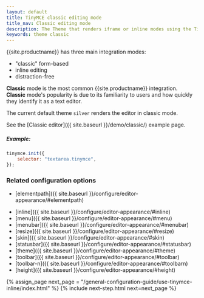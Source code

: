 ```yaml
---
layout: default
title: TinyMCE classic editing mode
title_nav: Classic editing mode
description: The Theme that renders iframe or inline modes using the TinyMCE core UI framework.
keywords: theme classic
---
```


{{site.productname}} has three main integration modes:

* "classic" form-based
* inline editing
* distraction-free

**Classic** mode is the most common {{site.productname}} integration. **Classic** mode's popularity is due to its familiarity to users and how quickly they identify it as a text editor.

The current default theme `silver` renders the editor in classic mode.

See the [Classic editor]({{ site.baseurl }}/demo/classic/) example page.

##### Example:

```js
tinymce.init({
    selector: "textarea.tinymce",
});
```

### Related configuration options

* [elementpath]({{ site.baseurl }}/configure/editor-appearance/#elementpath)
<!-- * [fixed-toolbar-container]({{ site.baseurl }}/configure/editor-appearance/#fixed-toolbar-container) -->
* [inline]({{ site.baseurl }}/configure/editor-appearance/#inline)
* [menu]({{ site.baseurl }}/configure/editor-appearance/#menu)
* [menubar]({{ site.baseurl }}/configure/editor-appearance/#menubar)
* [resize]({{ site.baseurl }}/configure/editor-appearance/#resize)
* [skin]({{ site.baseurl }}/configure/editor-appearance/#skin)
* [statusbar]({{ site.baseurl }}/configure/editor-appearance/#statusbar)
* [theme]({{ site.baseurl }}/configure/editor-appearance/#theme)
* [toolbar]({{ site.baseurl }}/configure/editor-appearance/#toolbar)
* [toolbar-n]({{ site.baseurl }}/configure/editor-appearance/#toolbarn)
* [height]({{ site.baseurl }}/configure/editor-appearance/#height)


{% assign_page next_page = "/general-configuration-guide/use-tinymce-inline/index.html" %}
{% include next-step.html next=next_page %}
